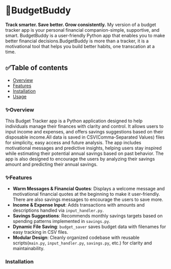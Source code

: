 # 💼BudgetBuddy
 
**Track smarter. Save better. Grow consistently.**
My version of a budget tracker app  is your personal financial companion-simple, supportive, and smart.
BudgetBuddy is a user-friendly Python app that enables you to make better financial decisions.BudgetBuddy is more than a tracker, it is a motivational tool that helps you build better habits, one transcation at a time.

## ✅Table of contents

- [Overview](#Overview)
- [Features](#Features)
- [Installation](#Installation)
- [Usage](#Usage)

### ✨Overview

This Budget Tracker app is a Python application designed to help individuals manage their finances with clarity and control. It allows users to input income and expenses, and offers savings suggestions based on their disposable income.All data is saved in CSV(Comma-Separated Values) files for simplicity, easy access and future analysis.
The app includes motivational messages and predictive insights, helping users stay inspired while estimating their potential annual savings based on past behavior.
The app is also designed to encourage the users by analyzing their savings amount and predicting their annual savings.

### ✨Features

- **Warm Messages & Financial Quotes**: Displays a welcome message and motivational financial quotes at the beginning to make it user-friendly. There are also savings messages to encourage the users to save more.
- **Income & Expense Input**: Adds transactions with amounts and descriptions handled via `input_handler.py`.
- **Savings Suggestions**: Recommends monthly savings targets based on spending patterns implemented in `savings.py`.
- **Dynamic File Saving**: `budget_saver` saves budget data with filenames for easy tracking in CSV files.
- **Modular Design**: Cleanly organized codebase with reusable scripts(`main.py`, `input_handler.py`, `savings.py`, etc.) for clarity and maintainability.

### Installation